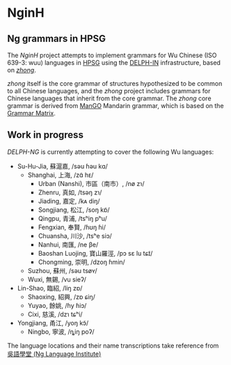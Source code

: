 # NginH
## Ng grammars in HPSG

The *NginH* project attempts to implement grammars for Wu Chinese (ISO 639-3: wuu) languages in [HPSG](https://en.wikipedia.org/wiki/Head-driven_phrase_structure_grammar) using the [DELPH-IN](https://github.com/delph-in/docs/wiki) infrastructure, based on [*zhong*](https://github.com/delph-in/zhong).

*zhong* itself is the core grammar of structures hypothesized to be common to all Chinese languages, and the *zhong* project includes grammars for Chinese languages that inherit from the core grammar. The *zhong* core grammar is derived from [ManGO](http://moin.delph-in.net/MandarinGrammarOnline) Mandarin grammar, which is based on the [Grammar Matrix](http://www.delph-in.net/matrix/).


## Work in progress

*DELPH-NG* is currently attempting to cover the following Wu languages:

* Su-Hu-Jia, 蘇滬嘉, /səu ɦəu kɑ/
  * Shanghai, 上海, /zɑ̃ hᴇ/
    * Urban (Nanshi), 市區（南市）, /nø zɿ/
    * Zhenru, 真如, /tsəŋ zɿ/
    * Jiading, 嘉定, /kᴀ diŋ/
    * Songjiang, 松江, /soŋ kɒ̃/
    * Qingpu, 青浦, /tsʰiŋ pʰu/
    * Fengxian, 奉賢, /ɦʊŋ ɦi/
    * Chuansha, 川沙, /tsʰe siɔ/
    * Nanhui, 南匯, /ne βe/
    * Baoshan Luojing, 寶山羅涇, /pɔ sɛ lu tɕɪ̃/
    * Chongming, 崇明, /dzoŋ ɦmin/
  * Suzhou, 蘇州, /səu tsøʏ/
  * Wuxi, 無錫, /vu sieʔ/
* Lin-Shao, 臨紹, /liŋ zɒ/
  * Shaoxing, 紹興, /zɒ ɕiŋ/
  * Yuyao, 餘姚, /ɦy ɦiɔ/
  * Cixi, 慈溪, /dzɿ tɕʰi/
* Yongjiang, 甬江, /yoŋ kɔ̃/
  * Ningbo, 寧波, /ȵiŋ poʔ/

The language locations and their name transcriptions take reference from [
吳語學堂 (Ng Language Institute)](https://wugniu.com/)
